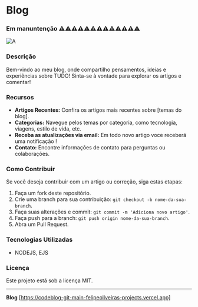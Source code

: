 # Blog
### Em manuntenção ⚠️⚠️⚠️⚠️⚠️⚠️⚠️⚠️⚠️⚠️⚠️⚠️⚠️

![A](link-para-imagem-de-capa.jpg)

### Descrição

Bem-vindo ao meu blog, onde compartilho pensamentos, ideias e experiências sobre TUDO! Sinta-se à vontade para explorar os artigos e comentar!

### Recursos

- **Artigos Recentes:** Confira os artigos mais recentes sobre [temas do blog].
- **Categorias:** Navegue pelos temas por categoria, como tecnologia, viagens, estilo de vida, etc.
- **Receba as atualizações via email:** Em todo novo artigo voce receberá uma notificação !
- **Contato:** Encontre informações de contato para perguntas ou colaborações.

### Como Contribuir

Se você deseja contribuir com um artigo ou correção, siga estas etapas:

1. Faça um fork deste repositório.
2. Crie uma branch para sua contribuição: `git checkout -b nome-da-sua-branch`.
3. Faça suas alterações e commit: `git commit -m 'Adiciona novo artigo'`.
4. Faça push para a branch: `git push origin nome-da-sua-branch`.
5. Abra um Pull Request.

### Tecnologias Utilizadas

- NODEJS, EJS

### Licença

Este projeto está sob a licença MIT. 

---

**Blog**
[https://codeblog-git-main-felipeollveiras-projects.vercel.app]
